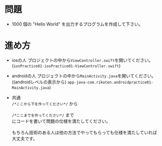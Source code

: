 # 問題
- 1000 個の "Hello World" を出力するプログラムを作成して下さい。

# 進め方
- iosの人
プロジェクトの中から`ViewController.swift`を開いてください。  
(`iosPractice01-iosPractice01-ViewController.swift`)  
  
- androidの人
プロジェクトの中から`MainActivity.java`を開いてください。  
((androidレベルの表示から) `app-java-com.rikoten.androidpractice01-MainActivity.java`)  
  
  
- 共通  
`/*ここから下を作ってください*/` から<br><br>
`/*ここまでを作ってください*/` まで<br>
にコードを書いて問題の仕様を満たしてください。<br><br>
もちろん技術のある人は他の方法でやってもらっても仕様を満たしていれば大丈夫です。<br>
